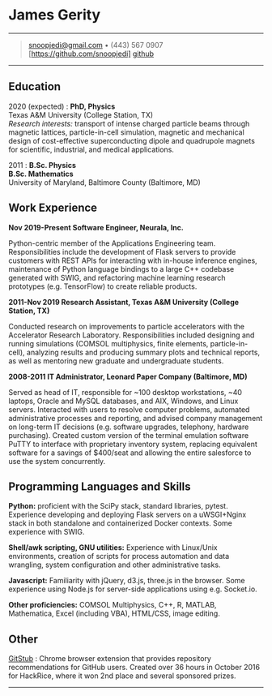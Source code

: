 James Gerity
============

----

> <snoopjedi@gmail.com> • (443) 567 0907  
> [https://github.com/snoopjedi] [github]

----

Education
---------

2020 (expected)
:   **PhD, Physics**  
    Texas A&M University (College Station, TX)  
    _Research interests:_ transport of intense charged particle beams through
    magnetic lattices, particle-in-cell simulation, magnetic and mechanical
    design of cost-effective superconducting dipole and quadrupole magnets for
    scientific, industrial, and medical applications.


2011
:   **B.Sc. Physics**  
    **B.Sc. Mathematics**  
    University of Maryland, Baltimore County (Baltimore, MD)

Work Experience
----------

**Nov 2019-Present Software Engineer, Neurala, Inc.**

Python-centric member of the Applications Engineering team. Responsibilities
include the development of Flask servers to provide customers with REST APIs
for interacting with in-house inference engines, maintenance of Python language
bindings to a large C++ codebase generated with SWIG, and refactoring machine
learning research prototypes (e.g. TensorFlow) to create reliable products.

**2011-Nov 2019 Research Assistant, Texas A&M University (College Station, TX)**

Conducted research on improvements to particle accelerators with the
Accelerator Research Laboratory.  Responsibilities included designing and
running simulations (COMSOL multiphysics, finite elements, particle-in-cell),
analyzing results and producing summary plots and technical reports, as well as 
mentoring new graduate and undergraduate students.

**2008-2011 IT Administrator, Leonard Paper Company (Baltimore, MD)**

Served as head of IT, responsible for ~100 desktop workstations, ~40 laptops,
Oracle and MySQL databases, and AIX, Windows, and Linux servers.  Interacted
with users to resolve computer problems, automated administrative processes and
reporting, and advised company management on long-term IT decisions (e.g.
software upgrades, telephony, hardware purchasing). Created custom version of
the terminal emulation software PuTTY to interface with proprietary inventory
system, replacing equivalent software for a savings of $400/seat and allowing
the entire salesforce to use the system concurrently.

Programming Languages and Skills
----------

**Python:** proficient with the SciPy stack, standard libraries, pytest. Experience
developing and deploying Flask servers on a uWSGI+Nginx stack in both standalone
and containerized Docker contexts. Some experience with SWIG. 

**Shell/awk scripting, GNU utilities:** Experience with Linux/Unix environments,
creation of scripts for process automation and data wrangling, system
configuration and other administrative tasks.

**Javascript:** Familiarity with jQuery, d3.js, three.js in the browser.  Some
experience using Node.js for server-side applications using e.g. Socket.io.

**Other proficiencies:** COMSOL Multiphysics, C++, R, MATLAB, Mathematica, 
Excel (including VBA), HTML/CSS, image editing.

Other
--------------------

[GitStub](https://github.com/snoopjedi/gitstub)
:   Chrome browser extension that provides repository recommendations for
    GitHub users. Created over 36 hours in October 2016 for HackRice, where it
    won 2nd place and several sponsored prizes.

----

[github]: https://github.com/snoopjedi
